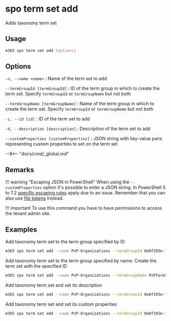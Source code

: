 # spo term set add

Adds taxonomy term set

## Usage

```sh
m365 spo term set add [options]
```

## Options

`-n, --name <name>`
: Name of the term set to add

`--termGroupId [termGroupId]`
: ID of the term group in which to create the term set. Specify `termGroupId` or `termGroupName` but not both

`--termGroupName [termGroupName]`
: Name of the term group in which to create the term set. Specify `termGroupId` or `termGroupName` but not both

`-i, --id [id]`
: ID of the term set to add

`-d, --description [description]`
: Description of the term set to add

`--customProperties [customProperties]`
: JSON string with key-value pairs representing custom properties to set on the term set

--8<-- "docs/cmd/_global.md"

## Remarks

!!! warning "Escaping JSON in PowerShell"
    When using the `--customProperties` option it's possible to enter a JSON string. In PowerShell 5 to 7.2 [specific escaping rules](./../../../user-guide/using-cli.md#escaping-double-quotes-in-powershell) apply due to an issue. Remember that you can also use [file tokens](./../../../user-guide/using-cli.md#passing-complex-content-into-cli-options) instead.

!!! important
    To use this command you have to have permissions to access the tenant admin site.

## Examples

Add taxonomy term set to the term group specified by ID

```sh
m365 spo term set add --name PnP-Organizations --termGroupId 0e8f395e-ff58-4d45-9ff7-e331ab728beb
```

Add taxonomy term set to the term group specified by name. Create the term set with the specified ID

```sh
m365 spo term set add --name PnP-Organizations --termGroupName PnPTermSets --id aa70ede6-83d1-466d-8d95-30d29e9bbd7c
```

Add taxonomy term set and set its description

```sh
m365 spo term set add --name PnP-Organizations --termGroupId 0e8f395e-ff58-4d45-9ff7-e331ab728beb --description 'Contains a list of organizations'
```

Add taxonomy term set and set its custom properties

```sh
m365 spo term set add --name PnP-Organizations --termGroupId 0e8f395e-ff58-4d45-9ff7-e331ab728beb --customProperties '{"Property":"Value"}'
```
